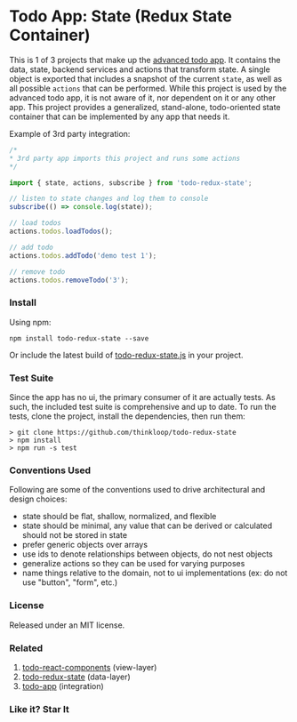 # Todo App: State (Redux State Container)

This is 1 of 3 projects that make up the [advanced todo app](https://github.com/thinkloop/todo-app). It contains the data, state, backend services and actions that transform state. A single object is exported that includes a snapshot of the current `state`, as well as all possible `actions` that can be performed. While this project is used by the advanced todo app, it is not aware of it, nor dependent on it or any other app. This project provides a generalized, stand-alone, todo-oriented state container that can be implemented by any app that needs it.

Example of 3rd party integration:

```javascript
/* 
* 3rd party app imports this project and runs some actions
*/

import { state, actions, subscribe } from 'todo-redux-state';

// listen to state changes and log them to console
subscribe(() => console.log(state));

// load todos
actions.todos.loadTodos();

// add todo
actions.todos.addTodo('demo test 1');

// remove todo
actions.todos.removeTodo('3');
```

### Install
Using npm:

```
npm install todo-redux-state --save
```

Or include the latest build of [todo-redux-state.js](build/todo-redux-state.js) in your project.

### Test Suite
Since the app has no ui, the primary consumer of it are actually tests. As such, the included test suite is comprehensive and up to date. To run the tests, clone the project, install the dependencies, then run them:

```
> git clone https://github.com/thinkloop/todo-redux-state
> npm install
> npm run -s test
```

### Conventions Used
Following are some of the conventions used to drive architectural and design choices:

- state should be flat, shallow, normalized, and flexible
- state should be minimal, any value that can be derived or calculated should not be stored in state
- prefer generic objects over arrays
- use ids to denote relationships between objects, do not nest objects
- generalize actions so they can be used for varying purposes
- name things relative to the domain, not to ui implementations (ex: do not use "button", "form", etc.)

### License

Released under an MIT license.

### Related
1. [todo-react-components](https://github.com/thinkloop/todo-react-components) (view-layer)
2. [todo-redux-state](https://github.com/thinkloop/todo-redux-state) (data-layer)
3. [todo-app](https://github.com/thinkloop/todo-app) (integration)

### Like it? Star It

